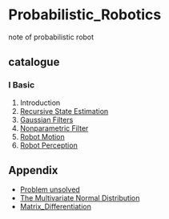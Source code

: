 # Probabilistic_Robotics
note of probabilistic robot

## catalogue

### Ⅰ Basic

1. Introduction
2. [Recursive State Estimation](./note/ch2_Recursive_State_Estimation.md)
3. [Gaussian Filters](./note/ch3_Gaussian_Filters.md)
4. [Nonparametric Filter](./note/ch4_Nonparametric_Filters.md)
5. [Robot Motion](./note/ch5_Robot_Motion.md)
5. [Robot Perception](./note/ch6_Robot_Perception.md)



## Appendix

- [Problem unsolved](./note/problem.md)
- [The Multivariate Normal Distribution](./note/ref/The_Multivariate_Normal_Distribution.pdf)
- [Matrix_Differentiation](./note/Matrix_Differentiation.md)
